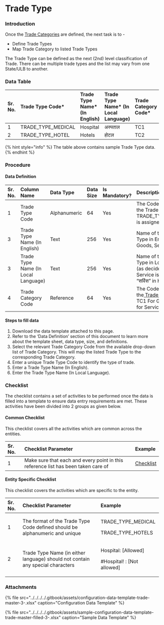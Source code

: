 # Trade Type

### Introduction

Once the [Trade Categories](trade-category.md) are defined, the next task is to -

* Define Trade Types
*  Map Trade Category to listed Trade Types

The Trade Type can be defined as the next \(2nd\) level classification of Trade. There can be multiple trade types and the list may vary from one State/ULB to another.

### Data Table

| Sr. No. | Trade Type Code\* | Trade Type Name\* \(In English\) | Trade Type Name\* \(In Local Language\) | Trade Category Code\* |
| :--- | :--- | :--- | :--- | :--- |
| 1 | TRADE\_TYPE\_MEDICAL | Hospital | अस्पताल | TC1 |
| 2 | TRADE\_TYPE\_HOTEL | Hotels | होटल | TC2 |

{% hint style="info" %}
The table above contains sample Trade Type data.
{% endhint %}

### Procedure

#### Data Definition

| Sr. No. | Column Name | Data Type | Data Size | Is Mandatory? | Description |
| :--- | :--- | :--- | :--- | :--- | :--- |
| 1 | Trade Type Code | Alphanumeric | 64 | Yes | The Code assigned to the Trade Type. Eg: TRADE\_TYPE\_MEDICAL is assigned to Hospitals |
| 3 | Trade Type Name \(In English\) | Text | 256  | Yes | Name of the Trade Type in English. Eg: Goods, Services etc. |
| 3 | Trade Type Name \(In Local Language\) | Text | 256  | Yes | Name of the Trade Type in Local Language \(as decided\). Eg: Service is described as “सर्विस” in Hindi |
| 4 | Trade Category Code | Reference |  64 | Yes | The Code assigned to the[ Trade Category](trade-category.md). Eg: TC1 For Goods, TC2 for Services |

#### Steps to fill data

1. Download the data template attached to this page.
2. Refer to the ‘Data Definition’ section of this document to learn more about the template sheet, data type, size, and definitions.
3. Select the relevant Trade Category Code from the available drop-down list of Trade Category. This will map the listed Trade Type to the corresponding Trade Category.
4. Enter a unique Trade Type Code to identify the type of trade.
5. Enter a Trade Type Name \(In English\).
6. Enter the Trade Type Name \(In Local Language\).

### Checklist

The checklist contains a set of activities to be performed once the data is filled into a template to ensure data entry requirements are met. These activities have been divided into 2 groups as given below.

#### Common Checklist

This checklist covers all the activities which are common across the entities.

| Sr. No. | Checklist Parameter | Example |
| :--- | :--- | :--- |
| 1 | Make sure that each and every point in this reference list has been taken care of | [Checklist](../untitled-1/checklist.md) |

#### Entity Specific Checklist

This checklist covers the activities which are specific to the entity.

<table>
  <thead>
    <tr>
      <th style="text-align:left">Sr. No.</th>
      <th style="text-align:left">Checklist Parameter</th>
      <th style="text-align:left">Example</th>
    </tr>
  </thead>
  <tbody>
    <tr>
      <td style="text-align:left">1</td>
      <td style="text-align:left">The format of the Trade Type Code defined should be alphanumeric and unique</td>
      <td
      style="text-align:left">
        <p>TRADE_TYPE_MEDICAL</p>
        <p>TRADE_TYPE_HOTELS</p>
        </td>
    </tr>
    <tr>
      <td style="text-align:left">2</td>
      <td style="text-align:left">Trade Type Name (in either language) should not contain any special characters</td>
      <td
      style="text-align:left">
        <p>Hospital: [Allowed]</p>
        <p>#Hospital! : [Not allowed]</p>
        </td>
    </tr>
  </tbody>
</table>

### Attachments

{% file src="../../../../.gitbook/assets/configuration-data-template-trade-master-3-.xlsx" caption="Configuration Data Template" %}

{% file src="../../../../.gitbook/assets/sample-configuration-data-template-trade-master-filled-3-.xlsx" caption="Sample Data Template" %}



